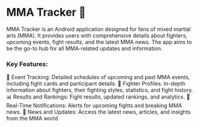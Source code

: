 # MMA Tracker 🎯

MMA Tracker is an Android application designed for fans of mixed martial arts (MMA). It provides users with comprehensive details about fighters, upcoming events, fight results, and the latest MMA news. The app aims to be the go-to hub for all MMA-related updates and information.

### Key Features:
📅 Event Tracking: Detailed schedules of upcoming and past MMA events, including fight cards and participant details.
🥋 Fighter Profiles: In-depth information about fighters, their fighting styles, statistics, and fight history.
📊 Results and Rankings: Fight results, updated rankings, and analytics.
🔔 Real-Time Notifications: Alerts for upcoming fights and breaking MMA news.
📰 News and Updates: Access the latest news, articles, and insights from the MMA world
